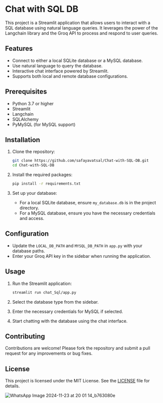 # Chat with SQL DB

This project is a Streamlit application that allows users to interact with a SQL database using natural language queries. It leverages the power of the Langchain library and the Groq API to process and respond to user queries.

## Features

- Connect to either a local SQLite database or a MySQL database.
- Use natural language to query the database.
- Interactive chat interface powered by Streamlit.
- Supports both local and remote database configurations.

## Prerequisites

- Python 3.7 or higher
- Streamlit
- Langchain
- SQLAlchemy
- PyMySQL (for MySQL support)

## Installation

1. Clone the repository:

   ```bash
   git clone https://github.com/safayavatsal/Chat-with-SQL-DB.git
   cd Chat-with-SQL-DB
   ```

2. Install the required packages:

   ```bash
   pip install -r requirements.txt
   ```

3. Set up your database:

   - For a local SQLite database, ensure `my_database.db` is in the project directory.
   - For a MySQL database, ensure you have the necessary credentials and access.

## Configuration

- Update the `LOCAL_DB_PATH` and `MYSQL_DB_PATH` in `app.py` with your database paths.
- Enter your Groq API key in the sidebar when running the application.

## Usage

1. Run the Streamlit application:

   ```bash
   streamlit run chat_Sql/app.py
   ```

2. Select the database type from the sidebar.
3. Enter the necessary credentials for MySQL if selected.
4. Start chatting with the database using the chat interface.

## Contributing

Contributions are welcome! Please fork the repository and submit a pull request for any improvements or bug fixes.

## License

This project is licensed under the MIT License. See the [LICENSE](LICENSE) file for details.


![WhatsApp Image 2024-11-23 at 20 01 14_b763080e](https://github.com/user-attachments/assets/b993b5eb-bc77-4c0c-98d3-a23cf8744c88)
